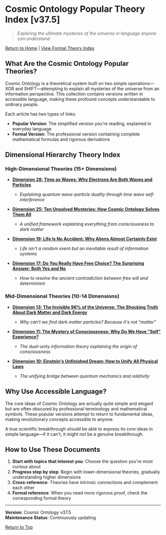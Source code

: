# Cosmic Ontology Popular Theory Index [v37.5]

> *Exploring the ultimate mysteries of the universe in language anyone can understand*

[Return to Home](README_en.md) | [View Formal Theory Index](formal_theory_en.md)

## What Are the Cosmic Ontology Popular Theories?

Cosmic Ontology is a theoretical system built on two simple operations—XOR and SHIFT—attempting to explain all mysteries of the universe from an information perspective. This collection contains versions written in accessible language, making these profound concepts understandable to ordinary people.

Each article has two types of links:
- **Popular Version**: The simplified version you're reading, explained in everyday language
- **Formal Version**: The professional version containing complete mathematical formulas and rigorous derivations

## Dimensional Hierarchy Theory Index

### High-Dimensional Theories (15+ Dimensions)

- [**Dimension 28: Time as Waves: Why Electrons Are Both Waves and Particles**](popular_theory/popular_theory_temporal_wave_interference_en.md)
  - *Explaining quantum wave-particle duality through time wave self-interference*
  
- [**Dimension 25: Ten Unsolved Mysteries: How Cosmic Ontology Solves Them All**](popular_theory/popular_theory_unsolved_problems_en.md)
  - *A unified framework explaining everything from consciousness to dark matter*
  
- [**Dimension 19: Life Is No Accident: Why Aliens Almost Certainly Exist**](popular_theory/popular_theory_life_origin_aliens_en.md)
  - *Life isn't a random event but an inevitable result of information systems*
  
- [**Dimension 17: Do You Really Have Free Choice? The Surprising Answer: Both Yes and No**](popular_theory/popular_theory_free_will_en.md)
  - *How to resolve the ancient contradiction between free will and determinism*

### Mid-Dimensional Theories (10-14 Dimensions)

- [**Dimension 13: The Invisible 96% of the Universe: The Shocking Truth About Dark Matter and Dark Energy**](popular_theory/popular_theory_dark_matter_dark_energy_en.md)
  - *Why can't we find dark matter particles? Because it's not "matter"*
  
- [**Dimension 11: The Mystery of Consciousness: Why Do We Have "Self" Experience?**](popular_theory/popular_theory_consciousness_essence_origin_en.md)
  - *The dual-unity information theory explaining the origin of consciousness*
  
- [**Dimension 10: Einstein's Unfinished Dream: How to Unify All Physical Laws**](popular_theory/popular_theory_unified_physics_en.md)
  - *The unifying bridge between quantum mechanics and relativity*

## Why Use Accessible Language?

The core ideas of Cosmic Ontology are actually quite simple and elegant but are often obscured by professional terminology and mathematical symbols. These popular versions attempt to return to fundamental ideas, making revolutionary concepts accessible to anyone.

A true scientific breakthrough should be able to express its core ideas in simple language—if it can't, it might not be a genuine breakthrough.

## How to Use These Documents

1. **Start with topics that interest you**: Choose the question you're most curious about
2. **Progress step by step**: Begin with lower-dimensional theories, gradually understanding higher dimensions
3. **Cross-reference**: Theories have intrinsic connections and complement each other
4. **Formal reference**: When you need more rigorous proof, check the corresponding formal theory

---

**Version**: Cosmic Ontology v37.5  
**Maintenance Status**: Continuously updating

[Return to Top](#cosmic-ontology-popular-theory-index-v375) 